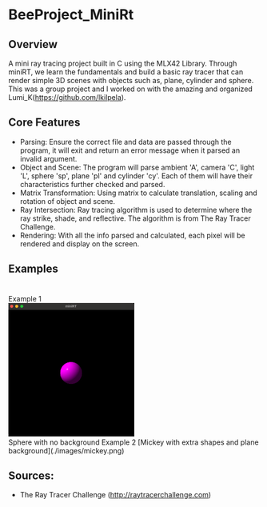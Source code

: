 # BeeProject_MiniRt


## Overview
A mini ray tracing project built in C using the MLX42 Library. Through miniRT, we learn the fundamentals and build a basic ray tracer that can render simple 3D scenes with objects such as, plane, cylinder and sphere. This was a group project and I worked on with the amazing and organized Lumi_K(https://github.com/lkilpela).

## Core Features
- Parsing: Ensure the correct file and data are passed through the program, it will exit and return an error message when it parsed an invalid argument.
- Object and Scene: The program will parse ambient 'A', camera 'C', light 'L', sphere 'sp', plane 'pl' and cylinder 'cy'. Each of them will have their characteristics further checked and parsed. 
- Matrix Transformation: Using matrix to calculate translation, scaling and rotation of object and scene.
- Ray Intersection: Ray tracing algorithm is used to determine where the ray strike, shade, and reflective. The algorithm is from The Ray Tracer Challenge.
- Rendering: With all the info parsed and calculated, each pixel will be rendered and display on the screen. 

## Examples
<h1></h1>
Example 1
<div align="left">
  <img src="./images/sphere.png" style="width: 50%">
</div>
Sphere with no background
Example 2
[Mickey with extra shapes and plane background](./images/mickey.png)

## Sources:
- The Ray Tracer Challenge (http://raytracerchallenge.com)
